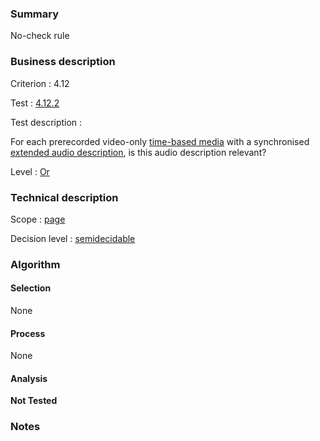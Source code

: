 ### Summary

No-check rule

### Business description

Criterion : 4.12

Test :
[4.12.2](http://www.accessiweb.org/index.php/accessiweb-22-english-version.html#test-4-12-2)

Test description :

For each prerecorded video-only [time-based media](http://www.accessiweb.org/index.php/glossary-76.html#mMediaTemp) with a synchronised [extended audio description](http://www.accessiweb.org/index.php/glossary-76.html#mAudioDescE), is this audio description relevant?

Level : [Or](/en/category/rules-design/accessiweb-11/level/or)

### Technical description

Scope : [page](/en/category/rules-design/accessiweb-11/scope/page)

Decision level :
[semidecidable](/en/category/rules-design/accessiweb-11/decision-level/semidecidable)

### Algorithm

#### Selection

None

#### Process

None

#### Analysis

**Not Tested**

### Notes


